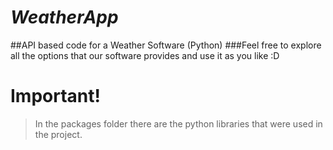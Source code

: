# ***WeatherApp***
##API based code for a Weather Software (Python)
###Feel free to explore all the options that our software provides and use it as you like :D

# **Important!**
> In the packages folder there are the python libraries that were used in the project.
